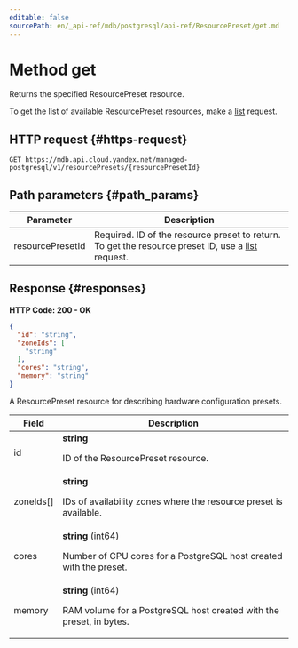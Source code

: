 ```yaml
---
editable: false
sourcePath: en/_api-ref/mdb/postgresql/api-ref/ResourcePreset/get.md
---
```


# Method get
Returns the specified ResourcePreset resource.
 
To get the list of available ResourcePreset resources, make a [list](/docs/managed-postgresql/api-ref/ResourcePreset/list) request.
 
## HTTP request {#https-request}
```
GET https://mdb.api.cloud.yandex.net/managed-postgresql/v1/resourcePresets/{resourcePresetId}
```
 
## Path parameters {#path_params}
 
Parameter | Description
--- | ---
resourcePresetId | Required. ID of the resource preset to return. To get the resource preset ID, use a [list](/docs/managed-postgresql/api-ref/ResourcePreset/list) request.
 
## Response {#responses}
**HTTP Code: 200 - OK**

```json 
{
  "id": "string",
  "zoneIds": [
    "string"
  ],
  "cores": "string",
  "memory": "string"
}
```
A ResourcePreset resource for describing hardware configuration presets.
 
Field | Description
--- | ---
id | **string**<br><p>ID of the ResourcePreset resource.</p> 
zoneIds[] | **string**<br><p>IDs of availability zones where the resource preset is available.</p> 
cores | **string** (int64)<br><p>Number of CPU cores for a PostgreSQL host created with the preset.</p> 
memory | **string** (int64)<br><p>RAM volume for a PostgreSQL host created with the preset, in bytes.</p> 